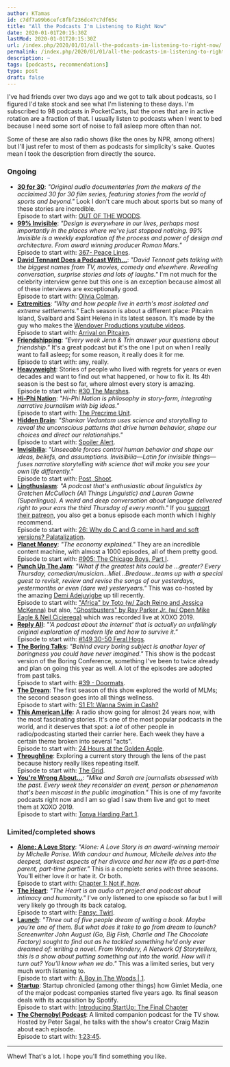 ```yaml
---
author: KTamas
id: c7df7a99b6cefc8fbf236dc47c7df65c
title: "All the Podcasts I'm Listening to Right Now"
date: 2020-01-01T20:15:30Z
lastMod: 2020-01-01T20:15:30Z
url: /index.php/2020/01/01/all-the-podcasts-im-listening-to-right-now/
permalink: /index.php/2020/01/01/all-the-podcasts-im-listening-to-right-now/
description: ~
tags: [podcasts, recommendations]
type: post
draft: false
---
```

I've had friends over two days ago and we got to talk about podcasts, so I figured I'd take stock and see what I'm listening to these days. I'm subscribed to 98 podcasts in PocketCasts, but the ones that are in active rotation are a fraction of that. I usually listen to podcasts when I went to bed because I need some sort of noise to fall asleep more often than not.

Some of these are also radio shows (like the ones by NPR, among others) but I'll just refer to most of them as podcasts for simplicity's sake. Quotes mean I took the description from directly the source.

### Ongoing

* **[30 for 30](https://pod.link/1244784611)**: *"Original audio documentaries from the makers of the acclaimed 30 for 30 film series, featuring stories from the world of sports and beyond."* Look I don't care much about sports but so many of these stories are incredible.  
Episode to start with: [OUT OF THE WOODS](https://pod.link/1244784611/ep/1000457224107).
* **[99% Invisible](https://pod.link/394775318)**: *"Design is everywhere in our lives, perhaps most importantly in the places where we've just stopped noticing. 99% Invisible is a weekly exploration of the process and power of design and architecture. From award winning producer Roman Mars."*  
Episode to start with: [367- Peace Lines](https://pod.link/394775318/ep/1000447394129).
* **[David Tennant Does a Podcast With…](https://pod.link/1450005207)**: *"David Tennant gets talking with the biggest names from TV, movies, comedy and elsewhere. Revealing conversation, surprise stories and lots of laughs."* I'm not much for the celebrity interview genre but this one is an exception because almost all of these interviews are exceptionally good.  
Episode to start with: [Olivia Colman](https://pod.link/1450005207/ep/1000428601798).
* **[Extremities](https://pod.link/1467292185)**: *"Why and how people live in earth's most isolated and extreme settlements."* Each season is about a different place: Pitcairn Island, Svalbard and Saint Helena in its latest season. It's made by the guy who makes the [Wendover Productions youtube videos](https://www.youtube.com/user/Wendoverproductions).  
Episode to start with: [Arrival on Pitcairn](https://pod.link/1467292185/ep/1000441321371).
* **[Friendshipping](https://pod.link/971362201)**: *"Every week Jenn & Trin answer your questions about friendship."* It's a great podcast but it's the one I put on when I really want to fall asleep; for some reason, it really does it for me.  
Episode to start with: any, really.
* **[Heavyweight](https://pod.link/1150800298)**: Stories of people who lived with regrets for years or even decades and want to find out what happened, or how to fix it. Its 4th season is the best so far, where almost every story is amazing.  
Episode to start with: [#30 The Marshes](https://pod.link/1150800298/ep/1000459385588).
* **[Hi-Phi Nation](https://pod.link/1190204515)**: *"Hi-Phi Nation is philosophy in story-form, integrating narrative journalism with big ideas."*  
Episode to start with: [The Precrime Unit](https://pod.link/1190204515/ep/1000428846100).
* **[Hidden Brain](https://pod.link/1028908750):** *"Shankar Vedantam uses science and storytelling to reveal the unconscious patterns that drive human behavior, shape our choices and direct our relationships."*  
Episode to start with: [Spoiler Alert](https://pod.link/1028908750/ep/1000460584155).
* **[Invisibilia](https://pod.link/953290300)**: *"Unseeable forces control human behavior and shape our ideas, beliefs, and assumptions. Invisibilia—Latin for invisible things—fuses narrative storytelling with science that will make you see your own life differently."*  
Episode to start with: [Post, Shoot](https://pod.link/953290300/ep/1000431810244).
* **[Lingthusiasm](https://pod.link/1186056137)**: *"A podcast that's enthusiastic about linguistics by Gretchen McCulloch (All Things Linguistic) and Lauren Gawne (Superlinguo). A weird and deep conversation about language delivered right to your ears the third Thursday of every month."* If you [support their patreon](https://www.patreon.com/lingthusiasm/posts), you also get a bonus episode each month which I highly recommend.  
Episode to start with: [26: Why do C and G come in hard and soft versions? Palatalization](https://pod.link/1186056137/ep/1000423950805).
* **[Planet Money](https://pod.link/290783428)**: *"The economy explained."* They are an incredible content machine, with almost a 1000 episodes, all of them pretty good.  
Episode to start with: [#905: The Chicago Boys, Part I](https://pod.link/290783428/ep/1000434643951).
* **[Punch Up The Jam](https://pod.link/1325197667)**: *"What if the greatest hits could be ...greater? Every Thursday, comedian/musician…Miel…Bredouw…teams up with a special guest to revisit, review and revise the songs of our yesterdays, yestermonths or even (dare we) yesteryears."* This was co-hosted by the amazing [Demi Adejuyigbe](https://twitter.com/electrolemon) up till recently.  
Episode to start with: ["Africa" by Toto (w/ Zach Reino and Jessica McKenna)](https://pod.link/1325197667/ep/1000430787863) but also, ["Ghostbusters" by Ray Parker Jr. (w/ Open Mike Eagle & Neil Cicierega)](https://pod.link/1325197667/ep/1000449482341) which was recorded live at XOXO 2019.
* **[Reply All](https://pod.link/941907967)**: *"'A podcast about the internet' that is actually an unfailingly original exploration of modern life and how to survive it."*  
Episode to start with: [#149 30-50 Feral Hogs](https://pod.link/941907967/ep/1000452981587).
* **[The Boring Talks](https://pod.link/1332490817)**: *"Behind every boring subject is another layer of boringness you could have never imagined."* This show is the podcast version of the Boring Conference, something I've been to twice already and plan on going this year as well. A lot of the episodes are adopted from past talks.  
Episode to start with: [#39 - Doormats](https://pod.link/1332490817/ep/1000430544119).
* **[The Dream](https://pod.link/1435743296)**: The first season of this show explored the world of MLMs; the second season goes into all things wellness.  
Episode to start with: [S1 E1: Wanna Swim in Cash?](https://pod.link/1435743296/ep/1000420324159)
* **[This American Life](https://pod.link/201671138):** A radio show going for almost 24 years now, with the most fascinating stories. It's one of the most popular podcasts in the world, and it deserves that spot: a *lot* of other people in radio/podcasting started their carrier here. Each week they have a certain theme broken into several "acts".  
Episode to start with: [24 Hours at the Golden Apple](https://www.thisamericanlife.org/172/24-hours-at-the-golden-apple).
* **[Throughline](https://pod.link/1451109634)**: Exploring a current story through the lens of the past because history really likes repeating itself.  
Episode to start with: [The Grid](https://pod.link/1451109634/ep/1000458718434).
* **[You're Wrong About...](https://pod.link/1380008439)**: *"Mike and Sarah are journalists obsessed with the past. Every week they reconsider an event, person or phenomenon that's been miscast in the public imagination."* This is one of my favorite podcasts right now and I am so glad I saw them live and got to meet them at XOXO 2019.  
Episode to start with: [Tonya Harding Part 1](https://pod.link/1380008439/ep/1000444790915).


### Limited/completed shows

* **[Alone: A Love Story](https://www.cbc.ca/listen/live-radio/1-164-alone-a-love-story)**: *"Alone: A Love Story is an award-winning memoir by Michelle Parise. With candour and humour, Michelle delves into the deepest, darkest aspects of her divorce and her new life as a part-time parent, part-time partier."* This is a complete series with three seasons. You'll either love it or hate it. Or both.  
Episode to start with: [Chapter 1: Not if, how](https://www.stitcher.com/podcast/canadian-broadcasting-corporation/alone-a-love-story/e/51518018).
* **[The Heart](https://pod.link/595892633)**: *"The Heart is an audio art project and podcast about intimacy and humanity."* I've only listened to one episode so far but I will very likely go through its back catalog.  
Episode to start with: [Pansy: Twirl](https://pod.link/595892633/ep/1000379839466).
* **[Launch](https://pod.link/1319436103)**: *"Three out of five people dream of writing a book. Maybe you're one of them. But what does it take to go from dream to launch? Screenwriter John August (Go, Big Fish, Charlie and The Chocolate Factory) sought to find out as he tackled something he’d only ever dreamed of: writing a novel. From Wondery, A Network Of Storytellers, this is a show about putting something out into the world. How will it turn out? You’ll know when we do."* This was a limited series, but very much worth listening to.  
Episode to start with: [A Boy in The Woods | 1](https://pod.link/1319436103/ep/1000400496415).
* **[Startup](https://pod.link/913805339)**: Startup chronicled (among other things) how Gimlet Media, one of the major podcast companies started five years ago. Its final season deals with its acquisition by Spotify.  
Episode to start with: [Introducing StartUp: The Final Chapter](https://pod.link/913805339/ep/1000451434408)
* **[The Chernobyl Podcast](https://pod.link/1459712981)**: A limited companion podcast for the TV show. Hosted by Peter Sagal, he talks with the show's creator Craig Mazin about each episode.  
Episode to start with: [1:23:45](https://pod.link/1459712981/ep/1000437373188).

---
Whew! That's a lot. I hope you'll find something you like.